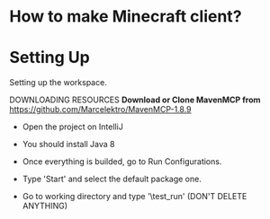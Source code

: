# How to make Minecraft client?

# Setting Up
Setting up the workspace.

DOWNLOADING RESOURCES
**Download or Clone MavenMCP from** https://github.com/Marcelektro/MavenMCP-1.8.9

- Open the project on IntelliJ

- You should install Java 8

- Once everything is builded, go to Run Configurations.

- Type 'Start' and select the default package one.

- Go to working directory and type '\test_run' (DON'T DELETE ANYTHING)